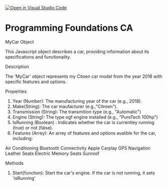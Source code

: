 [![Open in Visual Studio Code](https://classroom.github.com/assets/open-in-vscode-718a45dd9cf7e7f842a935f5ebbe5719a5e09af4491e668f4dbf3b35d5cca122.svg)](https://classroom.github.com/online_ide?assignment_repo_id=12059716&assignment_repo_type=AssignmentRepo)

# Programming Foundations CA

MyCar Object

This Javascript object describes a car, providing information about its specifications and functionality.

Description

The 'MyCar' object represents my Citoen car model from the year 2018 with specific features and options.

Properties

1. Year (Number): The manufacturing year of the car (e.g., 2018).
2. Make(String): The car maufacturer (e.g.,"Citroen").
3. Transmission (String): The transmition type (e.g., "Automatic")
4. Engine (String): The type ogf engine installed (e.g., "PureTech 100hp")
5. IsRunning (Boolean) : Indicates whether the car is currentley running (true) or not (false).
6. Features (Arrey): An arrey of features and options avalible for the car, including:

Air Conditioning
Bluetooth Connectivity
Apple Carplay
GPS Navigation
Leather Seats
Electric Memory Seats
Sunroof

Methods

1. Start(function): Start the car's engine. If the car is not running, it sets 'isRunning'
